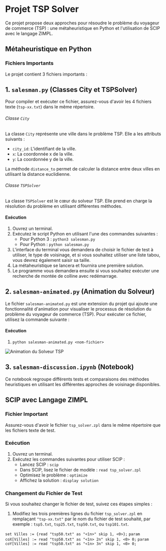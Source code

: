# Projet TSP Solver

Ce projet propose deux approches pour résoudre le problème du voyageur de commerce (TSP) : une métaheuristique en Python et l'utilisation de SCIP avec le langage ZIMPL.

## Métaheuristique en Python

### Fichiers Importants
Le projet contient 3 fichiers importants :
## 1. `salesman.py` (Classes City et TSPSolver)
 Pour compiler et exécuter ce fichier, assurez-vous d'avoir les 4 fichiers texte (`tsp-xx.txt`) dans le même répertoire.


###### Classe `City`

La classe `City` représente une ville dans le problème TSP. Elle a les attributs suivants :
- `city_id`: L'identifiant de la ville.
- `x`: La coordonnée x de la ville.
- `y`: La coordonnée y de la ville.

La méthode `distance_to` permet de calculer la distance entre deux villes en utilisant la distance euclidienne.

###### Classe `TSPSolver`

La classe `TSPSolver` est le cœur du solveur TSP. Elle prend en charge la résolution du problème en utilisant différentes méthodes.
#### Exécution
1. Ouvrez un terminal.
2. Exécutez le script Python en utilisant l'une des commandes suivantes :
   - Pour Python 3 : `python3 salesman.py`
   - Pour Python : `python salesman.py`
3. L'interface du terminal vous demandera de choisir le fichier de test à utiliser, le type de voisinage, et si vous souhaitez utiliser une liste tabou, vous devrez également saisir sa taille.
4. La métaheuristique se lancera et fournira une première solution.
5. Le programme vous demandera ensuite si vous souhaitez exécuter une recherche de montée de colline avec redémarrage.
## 2. `salesman-animated.py` (Animation du Solveur)

Le fichier `salesman-animated.py` est une extension du projet qui ajoute une fonctionnalité d'animation pour visualiser le processus de résolution du problème du voyageur de commerce (TSP). Pour exécuter ce fichier, utilisez la commande suivante :
#### Exécution
1. `python salesman-animated.py <nom-fichier>`

![Animation du Solveur TSP](animation.gif)
## 3. `salesman-discussion.ipynb` (Notebook)

Ce notebook regroupe différents tests et comparaisons des méthodes heuristiques en utilisant les différentes approches de voisinage disponibles.


## SCIP avec Langage ZIMPL

### Fichier Important
Assurez-vous d'avoir le fichier `tsp_solver.zpl` dans le même répertoire que les fichiers texte de test.

### Exécution
1. Ouvrez un terminal.
2. Exécutez les commandes suivantes pour utiliser SCIP :
   - Lancez SCIP : `scip`
   - Dans SCIP, lisez le fichier de modèle : `read tsp_solver.zpl`
   - Optimisez le problème : `optimize`
   - Affichez la solution : `display solution`

### Changement du Fichier de Test
Si vous souhaitez changer le fichier de test, suivez ces étapes simples :
1. Modifiez les trois premières lignes du fichier `tsp_solver.zpl` en remplaçant `"tsp-xx.txt"` par le nom du fichier de test souhaité, par exemple : `tsp5.txt`, `tsp25.txt`, `tsp50.txt`, ou `tsp101.txt`.

`set Villes := {read "tsp50.txt" as "<1n>" skip 1, <0>};`
`param coX[Villes] := read "tsp50.txt" as "<1n> 2n" skip 1, <0> 0;`
`param coY[Villes] := read "tsp50.txt" as "<1n> 3n" skip 1, <0> 0;`

